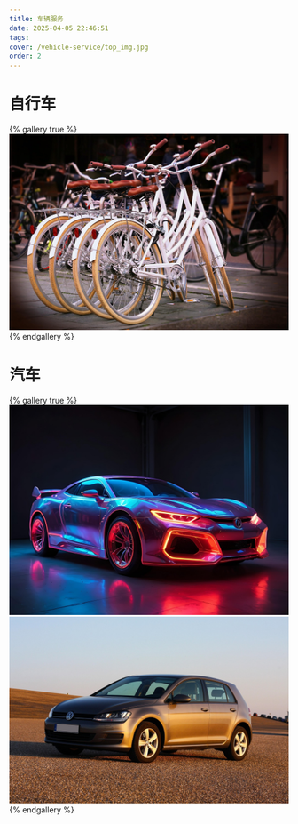 ```yaml
---
title: 车辆服务
date: 2025-04-05 22:46:51
tags:
cover: /vehicle-service/top_img.jpg
order: 2
---
```

# 自行车
{% gallery true %}
![bike](/vehicle-service/bike.jpg)
{% endgallery %}


# 汽车
{% gallery true %}
![car_1](/vehicle-service/car_1.jpg)
![car_2](/vehicle-service/car_2.jpg)
{% endgallery %}
